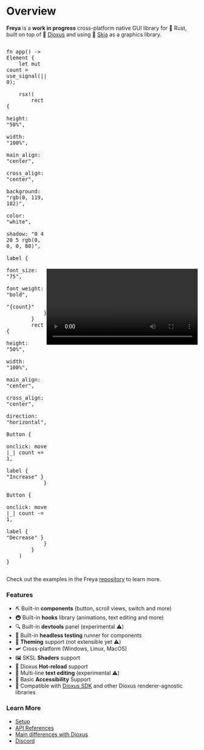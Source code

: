 # Overview

**Freya** is a **work in progress** cross-platform native GUI library for 🦀 Rust, built on top of 🧬 [Dioxus](https://dioxuslabs.com) and using 🎨 [Skia](https://skia.org/) as a graphics library. 


<table>
<tr>
<td style="border:hidden; padding: 0;">

```rust, no_run
fn app() -> Element {
    let mut count = use_signal(|| 0);

    rsx!(
        rect {
            height: "50%",
            width: "100%",
            main_align: "center",
            cross_align: "center",
            background: "rgb(0, 119, 182)",
            color: "white",
            shadow: "0 4 20 5 rgb(0, 0, 0, 80)",
            label {
                font_size: "75",
                font_weight: "bold",
                "{count}"
            }
        }
        rect {
            height: "50%",
            width: "100%",
            main_align: "center",
            cross_align: "center",
            direction: "horizontal",
            Button {
                onclick: move |_| count += 1,
                label { "Increase" }
            }
            Button {
                onclick: move |_| count -= 1,
                label { "Decrease" }
            }
        }
    )
}
```
</td>
<td style="border:hidden; padding: 0;">
<video width="400" loop autoplay>
  <source src="https://freya--feat-website-enhancements.deno.dev/demo.mp4" type="video/mp4" />
</video>
</td>
</table>

Check out the examples in the Freya [repository](https://github.com/marc2332/freya/tree/main/examples) to learn more.


### Features
- ⛏️ Built-in **components** (button, scroll views, switch and more) 
- 🚇 Built-in **hooks** library (animations, text editing and more)
- 🔍 Built-in **devtools** panel (experimental ⚠️)
- 🧰 Built-in **headless testing** runner for components
- 🎨 **Theming** support (not extensible yet ⚠️)
- 🛩️ Cross-platform (Windows, Linux, MacOS)
- 🖼️ SKSL **Shaders** support
- 🔄️ Dioxus **Hot-reload** support
- 📒 Multi-line **text editing** (experimental ⚠️)
- 🦾 Basic **Accessibility** Support
- 🧩 Compatible with [Dioxus SDK](https://github.com/DioxusLabs/sdk) and other Dioxus renderer-agnostic libraries

### Learn More

- [Setup](./setup.html)
- [API References](https://docs.rs/freya/latest/freya/)
- [Main differences with Dioxus](./differences_with_dioxus.html)
- [Discord](https://discord.gg/sYejxCdewG)

